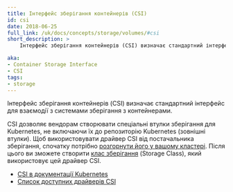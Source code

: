 ```yaml
---
title: Інтерфейс зберігання контейнерів (CSI)
id: csi
date: 2018-06-25
full_link: /uk/docs/concepts/storage/volumes/#csi
short_description: >
    Інтерфейс зберігання контейнерів (CSI) визначає стандартний інтерфейс для взаємодії з системами зберігання з контейнерами.

aka: 
- Container Storage Interface
- CSI
tags:
- storage 
---
```


Інтерфейс зберігання контейнерів (CSI) визначає стандартний інтерфейс для взаємодії з системами зберігання з контейнерами.

<!--more--> 

CSI дозволяє вендорам створювати спеціальні втулки зберігання для Kubernetes, не включаючи їх до репозиторію Kubernetes (зовнішні втулки). Щоб використовувати драйвер CSI від постачальника зберігання, спочатку потрібно [розгорнути його у вашому кластері](https://kubernetes-csi.github.io/docs/deploying.html). Після цього ви зможете створити [клас зберігання](/uk/docs/concepts/storage/storage-classes/) (Storage Class), який використовує цей драйвер CSI.

* [CSI в документації Kubernetes](/uk/docs/concepts/storage/volumes/#csi)
* [Список доступних драйверів CSI](https://kubernetes-csi.github.io/docs/drivers.html)
